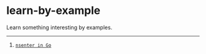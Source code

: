 # learn-by-example
Learn something interesting by examples.

---

1. [`nsenter in Go`](./nsenter/README.md)
